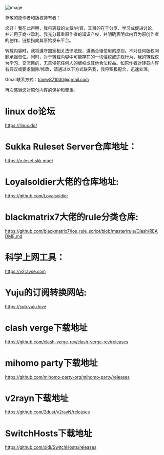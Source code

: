 
![image](https://camo.githubusercontent.com/86fbf9a2608e6e692a73378ecfb8567680194f52b09659ff1c48dea2f614bf9a/68747470733a2f2f7777772e676f6f676c652e636f6d2f6c6f676f732f646f6f646c65732f323032352f726973652d6f662d7468652d68616c662d6d6f6f6e2d6d617263682d363735333635313833373131303633312d3278612e676966)

尊敬的原作者和版权持有者：

您好！我在此声明，我将转载的文章/内容，其目的在于分享、学习或促进讨论，并非用于商业盈利。我充分尊重原作者的知识产权，并明确表明此内容为原创作者的创作，链接指向其原始发布平台。

转载内容时，我将遵守国家相关法律法规，遵循合理使用的原则，不对任何版权问题承担责任。同时，对于转载内容中可能存在的一切侵权或违规行为，我的转载仅为学习、交流目的，无意侵犯任何人的版权或其他合法权益。如原作者对转载内容有异议或要求删除/修改，请通过以下方式联系我，我将积极配合，迅速处理。

Gmail联系方式：toney871030@gmail.com

再次感谢您对原创内容的保护和尊重。

# linux do论坛
  https://linux.do/

# Sukka Ruleset Server仓库地址：
 https://ruleset.skk.moe/

# Loyalsoldier大佬的仓库地址: 
  https://github.com/Loyalsoldier

# blackmatrix7大佬的rule分类仓库:
  https://github.com/blackmatrix7/ios_rule_script/blob/master/rule/Clash/README.md

# 科学上网工具：
  https://v2rayse.com

# Yuju的订阅转换网站:
  https://sub.yuju.love

# clash verge下载地址
  https://github.com/clash-verge-rev/clash-verge-rev/releases

# mihomo party下载地址
  https://github.com/mihomo-party-org/mihomo-party/releases

# v2rayn下载地址
  https://github.com/2dust/v2rayN/releases

# SwitchHosts下载地址
  https://github.com/oldj/SwitchHosts/releases

        



